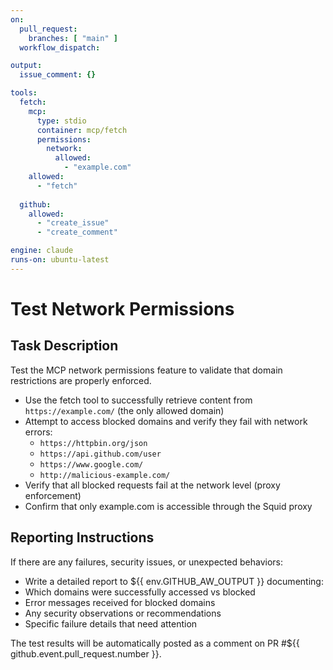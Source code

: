 ```yaml
---
on:
  pull_request:
    branches: [ "main" ]
  workflow_dispatch:

output:
  issue_comment: {}

tools:
  fetch:
    mcp:
      type: stdio
      container: mcp/fetch
      permissions:
        network:
          allowed: 
            - "example.com"
    allowed: 
      - "fetch"
  
  github:
    allowed:
      - "create_issue"
      - "create_comment"

engine: claude
runs-on: ubuntu-latest
---
```


# Test Network Permissions

## Task Description

Test the MCP network permissions feature to validate that domain restrictions are properly enforced.

- Use the fetch tool to successfully retrieve content from `https://example.com/` (the only allowed domain)
- Attempt to access blocked domains and verify they fail with network errors:
  - `https://httpbin.org/json` 
  - `https://api.github.com/user`
  - `https://www.google.com/`
  - `http://malicious-example.com/`
- Verify that all blocked requests fail at the network level (proxy enforcement)
- Confirm that only example.com is accessible through the Squid proxy

## Reporting Instructions

If there are any failures, security issues, or unexpected behaviors:

- Write a detailed report to ${{ env.GITHUB_AW_OUTPUT }} documenting:
- Which domains were successfully accessed vs blocked
- Error messages received for blocked domains  
- Any security observations or recommendations
- Specific failure details that need attention

The test results will be automatically posted as a comment on PR #${{ github.event.pull_request.number }}.
